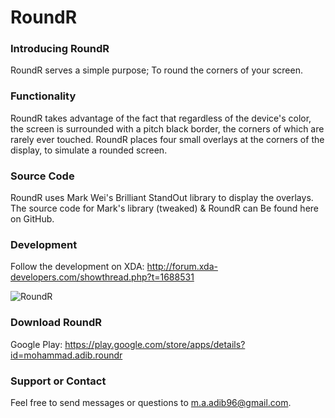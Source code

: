 RoundR
======
### Introducing RoundR
RoundR serves a simple purpose; To round the corners of your screen.

### Functionality
RoundR takes advantage of the fact that regardless of the device's color, the screen is surrounded with a pitch black border, the corners of which are rarely ever touched. RoundR places four small overlays at the corners of the display, to simulate a rounded screen.

### Source Code
RoundR uses Mark Wei's Brilliant StandOut library to display the overlays. The source code for Mark's library (tweaked) & RoundR can Be found here on GitHub.

### Development
Follow the development on XDA: http://forum.xda-developers.com/showthread.php?t=1688531

![RoundR](http://i.imgur.com/TqEfhoa.jpg)

### Download RoundR
Google Play: https://play.google.com/store/apps/details?id=mohammad.adib.roundr

### Support or Contact
Feel free to send messages or questions to m.a.adib96@gmail.com.
